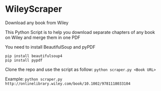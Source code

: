 # WileyScraper
Download any book from Wiley

This Python Script is to help you download separate chapters of any book on Wiley and merge them in one PDF

You need to install BeautifulSoup and pyPDF
```
pip install beautifulsoup4
pip install pypdf
```

Clone the repo and use the script as follow:
`python scraper.py <Book URL>`
  
Example:
`python scraper.py http://onlinelibrary.wiley.com/book/10.1002/9781118033104`
